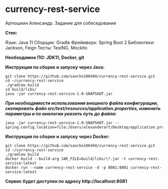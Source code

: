 # currency-rest-service
Артюшкин Александр. Задание для собеседования

**Стек:**

Язык: Java 11
Сборщик: Gradle
Фреймворк: Spring Boot 2
Библиотеки: Jackson, Feign
Тесты: TestNG, Mockito

**Необходимое ПО: JDK11, Docker, git**

**Инструкция по сборке и запуску через Java:**
```
git clone https://github.com/sancho186494/currency-rest-service.git
cd ~/currency-rest-service
./gradlew build
cd build/libs/
java -jar currency-rest-service-1.0-SNAPSHOT.jar
```
***При необходимости использования внешнего файла конфигурации, скопировать файл src/test/resources/application.properties, изменить параметры и по аналогии указать путь до файла:***
```
java -jar currency-rest-service-1.0-SNAPSHOT.jar --spring.config.location=file:/Users/alexanderart/Desktop/application.properties
```

**Инструкция по сборке и запуску через Docker:**
```
git clone https://github.com/sancho186494/currency-rest-service.git
cd ~/currency-rest-service
./gradlew build
docker build --build-arg JAR_FILE=build/libs/\*.jar -t currency-rest-service:latest .
docker run --name currency-rest-service -d -p 8081:8081 currency-rest-service:latest
```

**Сервис будет доступен по адресу http://localhost:8081**
